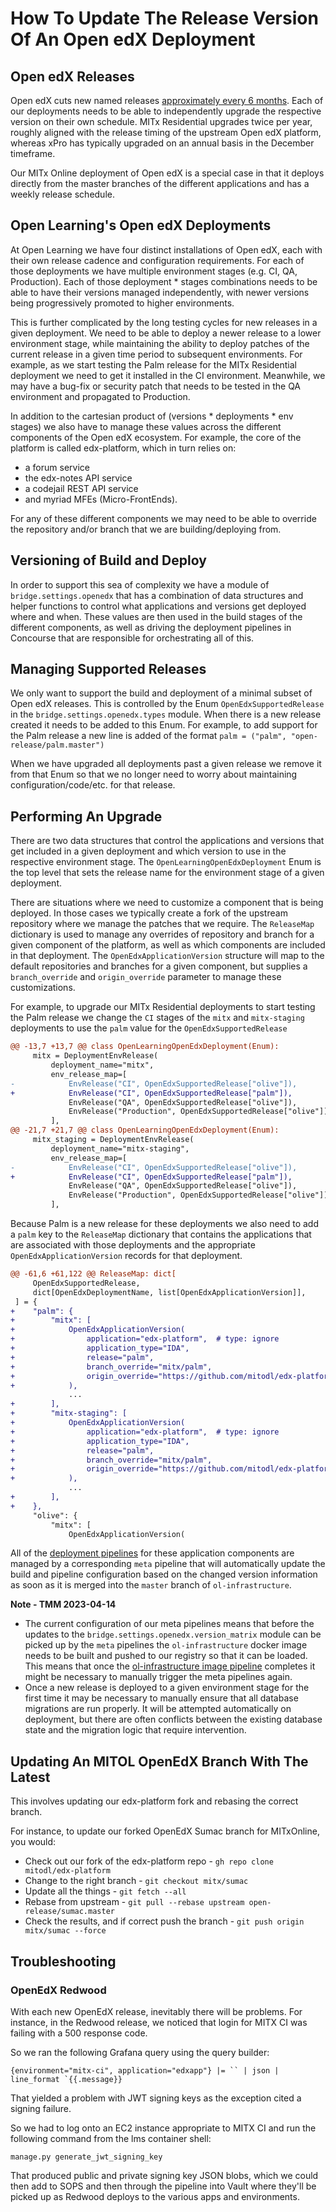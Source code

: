 # How To Update The Release Version Of An Open edX Deployment

## Open edX Releases
Open edX cuts new named releases [approximately every 6
months](https://openedx.atlassian.net/wiki/spaces/COMM/pages/3613392957/Open+edX+release+schedule). Each
of our deployments needs to be able to independently upgrade the respective version on
their own schedule. MITx Residential upgrades twice per year, roughly aligned with the
release timing of the upstream Open edX platform, whereas xPro has typically upgraded on
an annual basis in the December timeframe.

Our MITx Online deployment of Open edX is a special case in that it deploys directly
from the master branches of the different applications and has a weekly release
schedule.

## Open Learning's Open edX Deployments
At Open Learning we have four distinct installations of Open edX, each with their own
release cadence and configuration requirements. For each of those deployments we have
multiple environment stages (e.g. CI, QA, Production). Each of those deployment * stages
combinations needs to be able to have their versions managed independently, with newer
versions being progressively promoted to higher environments.

This is further complicated by the long testing cycles for new releases in a given
deployment. We need to be able to deploy a newer release to a lower environment stage,
while maintaining the ability to deploy patches of the current release in a given time
period to subsequent environments. For example, as we start testing the Palm release for
the MITx Residential deployment we need to get it installed in the CI
environment. Meanwhile, we may have a bug-fix or security patch that needs to be tested
in the QA environment and propagated to Production.

In addition to the cartesian product of (versions * deployments * env stages) we also
have to manage these values across the different components of the Open edX
ecosystem. For example, the core of the platform is called edx-platform, which in turn
relies on:
- a forum service
- the edx-notes API service
- a codejail REST API service
- and myriad MFEs (Micro-FrontEnds).

For any of these different components we may need to be able to override the repository
and/or branch that we are building/deploying from.

## Versioning of Build and Deploy
In order to support this sea of complexity we have a module of `bridge.settings.openedx`
that has a combination of data structures and helper functions to control what
applications and versions get deployed where and when. These values are then used in the
build stages of the different components, as well as driving the deployment pipelines in
Concourse that are responsible for orchestrating all of this.

## Managing Supported Releases
We only want to support the build and deployment of a minimal subset of Open edX
releases. This is controlled by the Enum `OpenEdxSupportedRelease` in the
`bridge.settings.openedx.types` module. When there is a new release created it needs to
be added to this Enum.  For example, to add support for the Palm release a new line is
added of the format `palm = ("palm", "open-release/palm.master")`

When we have upgraded all deployments past a given release we remove it from that Enum
so that we no longer need to worry about maintaining configuration/code/etc. for that
release.

## Performing An Upgrade
There are two data structures that control the applications and versions that get
included in a given deployment and which version to use in the respective environment
stage. The `OpenLearningOpenEdxDeployment` Enum is the top level that sets the release
name for the environment stage of a given deployment.

There are situations where we need to customize a component that is being deployed. In
those cases we typically create a fork of the upstream repository where we manage the
patches that we require. The `ReleaseMap` dictionary is used to manage any overrides of
repository and branch for a given component of the platform, as well as which components
are included in that deployment. The `OpenEdxApplicationVersion` structure will map to
the default repositories and branches for a given component, but supplies a
`branch_override` and `origin_override` parameter to manage these customizations.

For example, to upgrade our MITx Residential deployments to start testing the Palm
release we change the `CI` stages of the `mitx` and `mitx-staging` deployments to use
the `palm` value for the `OpenEdxSupportedRelease`

```diff
@@ -13,7 +13,7 @@ class OpenLearningOpenEdxDeployment(Enum):
     mitx = DeploymentEnvRelease(
         deployment_name="mitx",
         env_release_map=[
-            EnvRelease("CI", OpenEdxSupportedRelease["olive"]),
+            EnvRelease("CI", OpenEdxSupportedRelease["palm"]),
             EnvRelease("QA", OpenEdxSupportedRelease["olive"]),
             EnvRelease("Production", OpenEdxSupportedRelease["olive"]),
         ],
@@ -21,7 +21,7 @@ class OpenLearningOpenEdxDeployment(Enum):
     mitx_staging = DeploymentEnvRelease(
         deployment_name="mitx-staging",
         env_release_map=[
-            EnvRelease("CI", OpenEdxSupportedRelease["olive"]),
+            EnvRelease("CI", OpenEdxSupportedRelease["palm"]),
             EnvRelease("QA", OpenEdxSupportedRelease["olive"]),
             EnvRelease("Production", OpenEdxSupportedRelease["olive"]),
         ],
```

Because Palm is a new release for these deployments we also need to add a `palm` key to
the `ReleaseMap` dictionary that contains the applications that are associated with
those deployments and the appropriate `OpenEdxApplicationVersion` records for that
deployment.

```diff
@@ -61,6 +61,122 @@ ReleaseMap: dict[
     OpenEdxSupportedRelease,
     dict[OpenEdxDeploymentName, list[OpenEdxApplicationVersion]],
 ] = {
+    "palm": {
+        "mitx": [
+            OpenEdxApplicationVersion(
+                application="edx-platform",  # type: ignore
+                application_type="IDA",
+                release="palm",
+                branch_override="mitx/palm",
+                origin_override="https://github.com/mitodl/edx-platform",
+            ),
             ...
+        ],
+        "mitx-staging": [
+            OpenEdxApplicationVersion(
+                application="edx-platform",  # type: ignore
+                application_type="IDA",
+                release="palm",
+                branch_override="mitx/palm",
+                origin_override="https://github.com/mitodl/edx-platform",
+            ),
             ...
+        ],
+    },
     "olive": {
         "mitx": [
             OpenEdxApplicationVersion(
```

All of the [deployment
pipelines](https://github.com/mitodl/ol-infrastructure/blob/main/src/ol_concourse/pipelines/open_edx/)
for these application components are managed by a corresponding `meta` pipeline that
will automatically update the build and pipeline configuration based on the changed
version information as soon as it is merged into the `master` branch of
`ol-infrastructure`.

**Note - TMM 2023-04-14**

- The current configuration of our meta pipelines means that before the updates to the
  `bridge.settings.openedx.version_matrix` module can be picked up by the `meta`
  pipelines the `ol-infrastructure` docker image needs to be built and pushed to our
  registry so that it can be loaded. This means that once the [ol-infrastructure image
  pipeline](https://cicd.odl.mit.edu/teams/main/pipelines/ol-infrastructure-docker-container)
  completes it might be necessary to manually trigger the meta pipelines again.
- Once a new release is deployed to a given environment stage for the first time it may
  be necessary to manually ensure that all database migrations are run properly. It will
  be attempted automatically on deployment, but there are often conflicts between the
  existing database state and the migration logic that require intervention.

## Updating An MITOL OpenEdX Branch With The Latest

This involves updating our edx-platform fork and rebasing the correct branch.

For instance, to update our forked OpenEdX Sumac branch for MITxOnline, you
would:

* Check out our fork of the edx-platform repo - `gh repo clone
mitodl/edx-platform`
* Change to the right branch - `git checkout mitx/sumac`
* Update all the things - `git fetch --all`
* Rebase from upstream - `git pull --rebase upstream open-release/sumac.master`
* Check the results, and if correct push the branch - `git push origin
mitx/sumac --force`

## Troubleshooting

### OpenEdX Redwood
With each new OpenEdX release, inevitably there will be problems. For instance,
in the Redwood release, we noticed that login for MITX CI was failing with a 500
response code.

So we ran the following Grafana query using the query builder:

```
{environment="mitx-ci", application="edxapp"} |= `` | json | line_format `{{.message}}
```

That yielded a problem with JWT signing keys as the exception cited a signing
failure.

So we had to log onto an EC2 instance appropriate to MITX CI and run the
following command from the lms container shell:

```
manage.py generate_jwt_signing_key
```

That produced public and private signing key JSON blobs, which we could then add
to SOPS and then through the pipeline into Vault where they'll be picked up as
Redwood deploys to the various apps and environments.
